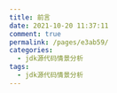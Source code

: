 ```yaml
---
title: 前言
date: 2021-10-20 11:37:11
comment: true
permalink: /pages/e3ab59/
categories:
  - jdk源代码情景分析
tags:
  - jdk源代码情景分析
---
```

